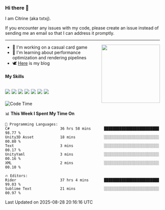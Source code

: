 ### Hi there 👋

I am Citrine (aka txtxj).

If you encounter any issues with my code, please create an issue instead of sending me an email so that I can address it promptly.

---

<img align="right" height="190" src="http://github-profile-summary-cards.vercel.app/api/cards/stats?username=txtxj&theme=vue">

- 🌱 I'm working on a casual card game
- 📖 I'm learning about performance optimization and rendering pipelines
- 🕊️ [Here](https://txtxj.top) is my blog

#### My Skills

![](https://img.shields.io/badge/Unity-000000?logo=unity&logoColor=fff)
![](https://img.shields.io/badge/C%23-239120?logo=csharp&logoColor=fff)
![](https://img.shields.io/badge/Python-3e74a2?logo=python&logoColor=fff)
![](https://img.shields.io/badge/C++-65318e?logo=cplusplus&logoColor=fff)
![](https://img.shields.io/badge/Vue-4FC08D?logo=vuedotjs&logoColor=fff)
![](https://img.shields.io/badge/Blender-f5792a?logo=blender&logoColor=fff)
![](https://img.shields.io/badge/MS%20SQL-cc2927?logo=microsoftsqlserver&logoColor=fff)
---

<!--START_SECTION:waka-->
![Code Time](http://img.shields.io/badge/Code%20Time-3%2C291%20hrs%2045%20mins-blue)

📊 **This Week I Spent My Time On** 

```text
💬 Programming Languages: 
C#                       36 hrs 58 mins      █████████████████████████   98.77 % 
Unity3D Asset            18 mins             ░░░░░░░░░░░░░░░░░░░░░░░░░   00.80 % 
Text                     3 mins              ░░░░░░░░░░░░░░░░░░░░░░░░░   00.17 % 
UnityYaml                3 mins              ░░░░░░░░░░░░░░░░░░░░░░░░░   00.16 % 
XML                      2 mins              ░░░░░░░░░░░░░░░░░░░░░░░░░   00.10 % 

🔥 Editors: 
Rider                    37 hrs 4 mins       █████████████████████████   99.03 % 
Sublime Text             21 mins             ░░░░░░░░░░░░░░░░░░░░░░░░░   00.97 % 
```


 Last Updated on 2025-08-28 20:16:16 UTC
<!--END_SECTION:waka-->
